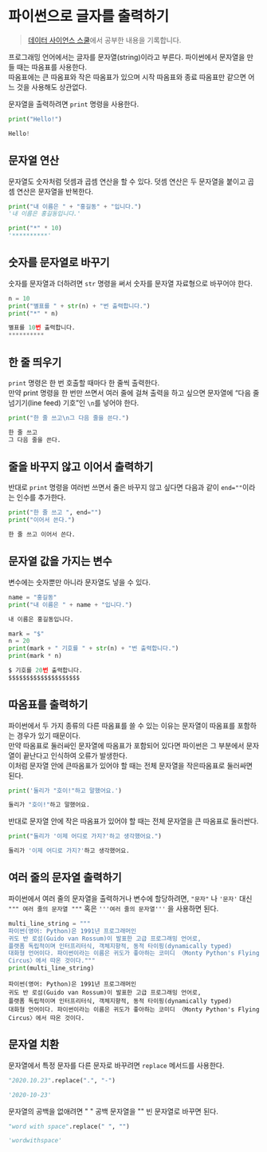 # 파이썬으로 글자를 출력하기
> [데이터 사이언스 스쿨](https://datascienceschool.net/01%20python/02.03%20%ED%8C%8C%EC%9D%B4%EC%8D%AC%EC%9C%BC%EB%A1%9C%20%EA%B8%80%EC%9E%90%EB%A5%BC%20%EC%B6%9C%EB%A0%A5%ED%95%98%EA%B8%B0.html)에서 공부한 내용을 기록합니다.

프로그래밍 언어에서는 글자를 문자열(string)이라고 부른다. 파이썬에서 문자열을 만들 때는 따옴표를 사용한다.  
따옴표에는 큰 따옴표와 작은 따옴표가 있으며 시작 따옴표와 종료 따옴표만 같으면 어느 것을 사용해도 상관없다.

문자열을 출력하려면 `print` 명령을 사용한다.

```python
print("Hello!")

Hello!
```

## 문자열 연산
문자열도 숫자처럼 덧셈과 곱셈 연산을 할 수 있다. 덧셈 연산은 두 문자열을 붙이고 곱셈 연산은 문자열을 반복한다.

```python
print("내 이름은 " + "홍길동" + "입니다.")
'내 이름은 홍길동입니다.'

print("*" * 10)
'**********'
```

## 숫자를 문자열로 바꾸기
숫자를 문자열과 더하려면 `str` 명령을 써서 숫자를 문자열 자료형으로 바꾸어야 한다.

```python
n = 10
print("별표를 " + str(n) + "번 출력합니다.")
print("*" * n)

별표를 10번 출력합니다.
**********
```

## 한 줄 띄우기
`print` 명령은 한 번 호출할 때마다 한 줄씩 출력한다.  
만약 print 명령을 한 번만 쓰면서 여러 줄에 걸쳐 출력을 하고 싶으면 문자열에 “다음 줄 넘기기(line feed) 기호”인 `\n`를 넣어야 한다.

```python
print("한 줄 쓰고\n그 다음 줄을 쓴다.")

한 줄 쓰고
그 다음 줄을 쓴다.
```

## 줄을 바꾸지 않고 이어서 출력하기
반대로 `print` 명령을 여러번 쓰면서 줄은 바꾸지 않고 싶다면 다음과 같이 `end=""`이라는 인수를 추가한다.

```python
print("한 줄 쓰고 ", end="")
print("이어서 쓴다.")

한 줄 쓰고 이어서 쓴다.
```

## 문자열 값을 가지는 변수
변수에는 숫자뿐만 아니라 문자열도 넣을 수 있다.

```python
name = "홍길동"
print("내 이름은 " + name + "입니다.")

내 이름은 홍길동입니다.
```

```python
mark = "$"
n = 20
print(mark + " 기호를 " + str(n) + "번 출력합니다.")
print(mark * n)

$ 기호를 20번 출력합니다.
$$$$$$$$$$$$$$$$$$$$
```

## 따옴표를 출력하기
파이썬에서 두 가지 종류의 다른 따옴표를 쓸 수 있는 이유는 문자열이 따옴표를 포함하는 경우가 있기 때문이다.  
만약 따옴표로 둘러싸인 문자열에 따옴표가 포함되어 있다면 파이썬은 그 부분에서 문자열이 끝난다고 인식하여 오류가 발생한다.  
이처럼 문자열 안에 큰따옴표가 있어야 할 때는 전체 문자열을 작은따옴표로 둘러싸면 된다.

```python
print('둘리가 "호이!"하고 말했어요.')

둘리가 "호이!"하고 말했어요.
```

반대로 문자열 안에 작은 따옴표가 있어야 할 때는 전체 문자열을 큰 따옴표로 둘러싼다.

```python
print("둘리가 '이제 어디로 가지?'하고 생각했어요.")

둘리가 '이제 어디로 가지?'하고 생각했어요.
```

## 여러 줄의 문자열 출력하기
파이썬에서 여러 줄의 문자열을 출력하거나 변수에 할당하려면, `"문자"` 나 `'문자'` 대신 `""" 여러 줄의 문자열 """` 혹은 `'''여러 줄의 문자열'''` 을 사용하면 된다.

```python
multi_line_string = """
파이썬(영어: Python)은 1991년 프로그래머인 
귀도 반 로섬(Guido van Rossum)이 발표한 고급 프로그래밍 언어로,
플랫폼 독립적이며 인터프리터식, 객체지향적, 동적 타이핑(dynamically typed) 
대화형 언어이다. 파이썬이라는 이름은 귀도가 좋아하는 코미디 〈Monty Python's Flying 
Circus〉에서 따온 것이다."""
print(multi_line_string)
```
```
파이썬(영어: Python)은 1991년 프로그래머인 
귀도 반 로섬(Guido van Rossum)이 발표한 고급 프로그래밍 언어로,
플랫폼 독립적이며 인터프리터식, 객체지향적, 동적 타이핑(dynamically typed) 
대화형 언어이다. 파이썬이라는 이름은 귀도가 좋아하는 코미디 〈Monty Python's Flying 
Circus〉에서 따온 것이다.
```

## 문자열 치환
문자열에서 특정 문자를 다른 문자로 바꾸려면 `replace` 메서드를 사용한다.

```python
"2020.10.23".replace(".", "-")

'2020-10-23'
```

문자열의 공백을 없애려면 " " 공백 문자열을 "" 빈 문자열로 바꾸면 된다.

```python
"word with space".replace(" ", "")

'wordwithspace'
```
